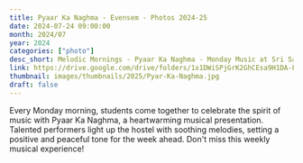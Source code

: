 ```yaml
---
title: Pyaar Ka Naghma - Evensem - Photos 2024-25
date: 2024-07-24 09:00:00
month: 2024/07
year: 2024
categories: ["photo"]
desc_short: Melodic Mornings - Pyaar Ka Naghma - Monday Music at Sri Sathya Sai Institute, Brindavan Campus
link: https://drive.google.com/drive/folders/1x1DWiSPjGrK2GhCEsa9H1DA-FStRbo45?usp=drive_link
thumbnail: images/thumbnails/2025/Pyar-Ka-Naghma.jpg
draft: false
---
```


Every Monday morning, students come together to celebrate the spirit of music with Pyaar Ka Naghma, a heartwarming musical presentation. Talented performers light up the hostel with soothing melodies, setting a positive and peaceful tone for the week ahead. Don't miss this weekly musical experience!